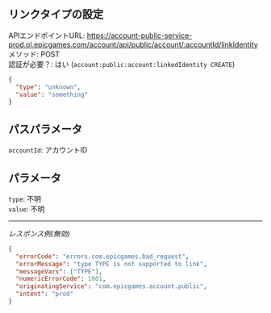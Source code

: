 ## リンクタイプの設定

APIエンドポイントURL: https://account-public-service-prod.ol.epicgames.com/account/api/public/account/:accountId/linkIdentity \
メソッド: POST \
認証が必要？: はい (`account:public:account:linkedIdentity CREATE`)

```json
{
  "type": "unknown",
  "value": "something"
}
```

## パスパラメータ

`accountId`: アカウントID

## パラメータ

`type`: 不明 <br/>
`value`: 不明

---

_レスポンス例(無効)_

```json
{
  "errorCode": "errors.com.epicgames.bad_request",
  "errorMessage": "type TYPE is not supported to link",
  "messageVars": ["TYPE"],
  "numericErrorCode": 1001,
  "originatingService": "com.epicgames.account.public",
  "intent": "prod"
}
```
